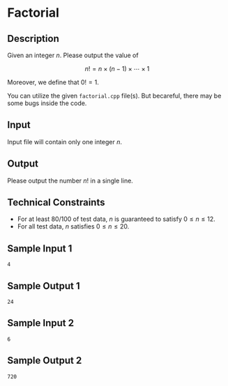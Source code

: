 # Factorial

## Description

Given an integer $n$. Please output the value of 

$$n! = n\times (n-1)\times \cdots\times 1$$

Moreover, we define that $0! = 1$.

You can utilize the given `factorial.cpp` file(s). But becareful, there may be some bugs inside the code.

## Input

Input file will contain only one integer $n$.

## Output

Please output the number $n!$ in a single line.

## Technical Constraints

* For at least 80/100 of test data, $n$ is guaranteed to satisfy $0\le n\le 12$.
* For all test data, $n$ satisfies $0\le n\le 20$.

## Sample Input 1
```
4
```

## Sample Output 1
```
24
```

## Sample Input 2
```
6
```

## Sample Output 2
```
720
```
